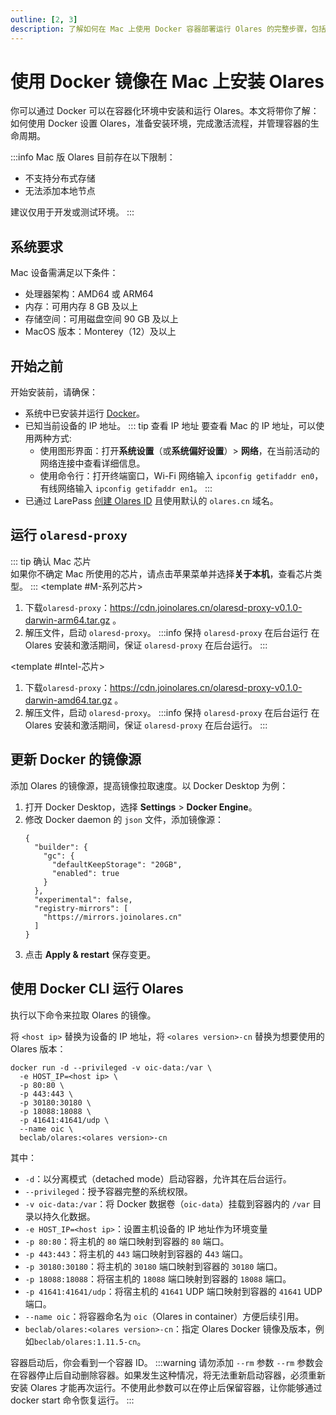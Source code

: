 ```yaml
---
outline: [2, 3]
description: 了解如何在 Mac 上使用 Docker 容器部署运行 Olares 的完整步骤，包括镜像配置和容器设置说明。
---
```

# 使用 Docker 镜像在 Mac 上安装 Olares

你可以通过 Docker 可以在容器化环境中安装和运行 Olares。本文将带你了解：如何使用 Docker 设置 Olares，准备安装环境，完成激活流程，并管理容器的生命周期。

:::info
Mac 版 Olares 目前存在以下限制：
- 不支持分布式存储
- 无法添加本地节点

建议仅用于开发或测试环境。
:::
## 系统要求
Mac 设备需满足以下条件：
- 处理器架构：AMD64 或 ARM64
- 内存：可用内存 8 GB 及以上
- 存储空间：可用磁盘空间 90 GB 及以上
- MacOS 版本：Monterey（12）及以上

## 开始之前
开始安装前，请确保：
- 系统中已安装并运行 [Docker](https://docs.docker.com/engine/install/)。
- 已知当前设备的 IP 地址。
  ::: tip 查看 IP 地址
  要查看 Mac 的 IP 地址，可以使用两种方式:
  - 使用图形界面：打开**系统设置**（或**系统偏好设置**）> **网络**，在当前活动的网络连接中查看详细信息。
  - 使用命令行：打开终端窗口，Wi-Fi 网络输入 `ipconfig getifaddr en0`，有线网络输入 `ipconfig getifaddr en1`。
  :::
- 已通过 LarePass [创建 Olares ID](/manual/get-started/create-olares-id.md) 且使用默认的 `olares.cn` 域名。

## 运行 `olaresd-proxy`
::: tip 确认 Mac 芯片  
如果你不确定 Mac 所使用的芯片，请点击苹果菜单并选择**关于本机**，查看芯片类型。
:::
<tabs>
<template #M-系列芯片>

1. 下载`olaresd-proxy`：https://cdn.joinolares.cn/olaresd-proxy-v0.1.0-darwin-arm64.tar.gz 。
2. 解压文件，启动 `olaresd-proxy`。
   :::info 保持 `olaresd-proxy` 在后台运行
   在 Olares 安装和激活期间，保证 `olaresd-proxy` 在后台运行。
   :::
</template>

<template #Intel-芯片>

1. 下载`olaresd-proxy`：https://cdn.joinolares.cn/olaresd-proxy-v0.1.0-darwin-amd64.tar.gz 。
2. 解压文件，启动 `olaresd-proxy`。
   :::info 保持 `olaresd-proxy` 在后台运行
   在 Olares 安装和激活期间，保证 `olaresd-proxy` 在后台运行。
   :::
</template>
</tabs>

## 更新 Docker 的镜像源
添加 Olares 的镜像源，提高镜像拉取速度。以 Docker Desktop 为例：
1. 打开 Docker Desktop，选择 **Settings** > **Docker Engine**。
2. 修改 Docker daemon 的 `json` 文件，添加镜像源：
   ```json{9-11}
   {
     "builder": {
       "gc": {
         "defaultKeepStorage": "20GB",
         "enabled": true
       }
     },
     "experimental": false,
     "registry-mirrors": [
       "https://mirrors.joinolares.cn"
     ]
   }
   ```
3. 点击 **Apply & restart** 保存变更。

## 使用 Docker CLI 运行 Olares

执行以下命令来拉取 Olares 的镜像。

将 `<host ip>` 替换为设备的 IP 地址，将 `<olares version>-cn` 替换为想要使用的 Olares 版本：

```bash{2,9}
docker run -d --privileged -v oic-data:/var \
  -e HOST_IP=<host ip> \
  -p 80:80 \
  -p 443:443 \
  -p 30180:30180 \
  -p 18088:18088 \
  -p 41641:41641/udp \
  --name oic \
  beclab/olares:<olares version>-cn
```
其中：
  - `-d`：以分离模式（detached mode）启动容器，允许其在后台运行。
  - `--privileged`：授予容器完整的系统权限。
  - `-v oic-data:/var`：将 Docker 数据卷（`oic-data`）挂载到容器内的 `/var` 目录以持久化数据。
  - `-e HOST_IP=<host ip>`：设置主机设备的 IP 地址作为环境变量
  - `-p 80:80`：将主机的 `80` 端口映射到容器的 `80` 端口。
  - `-p 443:443`：将主机的 `443` 端口映射到容器的 4`43` 端口。
  - `-p 30180:30180`：将主机的 `30180` 端口映射到容器的 `30180` 端口。
  - `-p 18088:18088`：将宿主机的 `18088` 端口映射到容器的 `18088` 端口。
  - `-p 41641:41641/udp`：将宿主机的 `41641` UDP 端口映射到容器的 `41641` UDP 端口。
  - `--name oic`：将容器命名为 `oic`（Olares in container）方便后续引用。
  - `beclab/olares:<olares version>-cn`：指定 Olares Docker 镜像及版本，例如`beclab/olares:1.11.5-cn`。

容器启动后，你会看到一个容器 ID。
:::warning 请勿添加 `--rm` 参数
`--rm` 参数会在容器停止后自动删除容器。如果发生这种情况，将无法重新启动容器，必须重新安装 Olares 才能再次运行。不使用此参数可以在停止后保留容器，让你能够通过 docker start 命令恢复运行。
:::

<!--@include: ./install-and-activate-olares.md-->

<!--@include: ./manage-olares-container.md-->

<!--@include: ./reusables.md{30,34}-->
